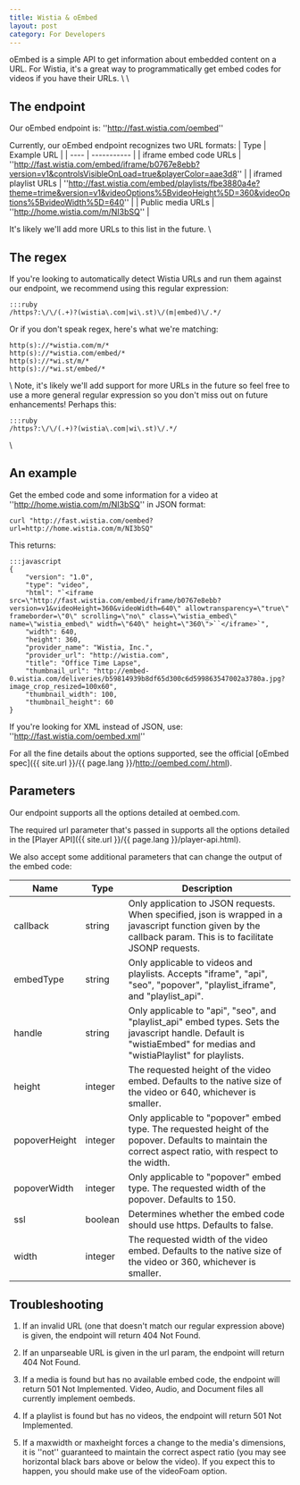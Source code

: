 ```yaml
---
title: Wistia & oEmbed
layout: post
category: For Developers
---
```


oEmbed is a simple API to get information about embedded content on a URL.
For Wistia, it's a great way to programmatically get embed codes for videos if you have their URLs.
\\
\\

## The endpoint

Our oEmbed endpoint is: ''http://fast.wistia.com/oembed''

Currently, our oEmbed endpoint recognizes two URL formats:
 | Type                   | Example URL                                                                                                                                     | 
 | ----                   | -----------                                                                                                                                     | 
 | iframe embed code URLs | ''http://fast.wistia.com/embed/iframe/b0767e8ebb?version=v1&controlsVisibleOnLoad=true&playerColor=aae3d8''                                     | 
 | iframed playlist URLs  | ''http://fast.wistia.com/embed/playlists/fbe3880a4e?theme=trime&version=v1&videoOptions%5BvideoHeight%5D=360&videoOptions%5BvideoWidth%5D=640'' | 
 | Public media URLs      | ''http://home.wistia.com/m/NI3bSQ''                                                                                                             | 

It's likely we'll add more URLs to this list in the future.
\\
## The regex

If you're looking to automatically detect Wistia URLs and run them against our endpoint, we recommend using this regular expression:

	:::ruby
	/https?:\/\/(.+)?(wistia\.com|wi\.st)\/(m|embed)\/.*/


Or if you don't speak regex, here's what we're matching:

	
	http(s)://*wistia.com/m/*
	http(s)://*wistia.com/embed/*
	http(s)://*wi.st/m/*
	http(s)://*wi.st/embed/*

\\
Note, it's likely we'll add support for more URLs in the future so feel free to use a more general regular expression so you don't miss out on future enhancements! Perhaps this:

	:::ruby
	/https?:\/\/(.+)?(wistia\.com|wi\.st)\/.*/

\\
## An example

Get the embed code and some information for a video at ''http://home.wistia.com/m/NI3bSQ'' in JSON format:

	
	curl "http://fast.wistia.com/oembed?url=http://home.wistia.com/m/NI3bSQ"


This returns:

	:::javascript
	{
	    "version": "1.0",
	    "type": "video",
	    "html": "`<iframe src=\"http://fast.wistia.com/embed/iframe/b0767e8ebb?version=v1&videoHeight=360&videoWidth=640\" allowtransparency=\"true\" frameborder=\"0\" scrolling=\"no\" class=\"wistia_embed\" name=\"wistia_embed\" width=\"640\" height=\"360\">``</iframe>`",
	    "width": 640,
	    "height": 360,
	    "provider_name": "Wistia, Inc.",
	    "provider_url": "http://wistia.com",
	    "title": "Office Time Lapse",
	    "thumbnail_url": "http://embed-0.wistia.com/deliveries/b59814939b8df65d300c6d599863547002a3780a.jpg?image_crop_resized=100x60",
	    "thumbnail_width": 100,
	    "thumbnail_height": 60
	}


If you're looking for XML instead of JSON, use: ''http://fast.wistia.com/oembed.xml''

For all the fine details about the options supported, see the official [oEmbed spec]({{ site.url }}/{{ page.lang }}/http://oembed.com/.html).

## Parameters

Our endpoint supports all the options detailed at oembed.com.

The required url parameter that's passed in supports all the options detailed in the [Player API]({{ site.url }}/{{ page.lang }}/player-api.html).

We also accept some additional parameters that can change the output of the embed code:

 | Name          | Type    | Description                                                                                                                                                          | 
 | ----          | ----    | -----------                                                                                                                                                          | 
 | callback      | string  | Only application to JSON requests. When specified, json is wrapped in a javascript function given by the callback param. This is to facilitate JSONP requests.       | 
 | embedType     | string  | Only applicable to videos and playlists. Accepts "iframe", "api", "seo", "popover", "playlist_iframe", and "playlist_api".                                           | 
 | handle        | string  | Only applicable to "api", "seo", and "playlist_api" embed types. Sets the javascript handle. Default is "wistiaEmbed" for medias and "wistiaPlaylist" for playlists. | 
 | height        | integer | The requested height of the video embed. Defaults to the native size of the video or 640, whichever is smaller.                                                      | 
 | popoverHeight | integer | Only applicable to "popover" embed type. The requested height of the popover. Defaults to maintain the correct aspect ratio, with respect to the width.              | 
 | popoverWidth  | integer | Only applicable to "popover" embed type. The requested width of the popover. Defaults to 150.                                                                        | 
 | ssl           | boolean | Determines whether the embed code should use https. Defaults to false.                                                                                               | 
 | width         | integer | The requested width of the video embed. Defaults to the native size of the video or 360, whichever is smaller.                                                       | 



## Troubleshooting

1. If an invalid URL (one that doesn't match our regular expression above) is given, the endpoint will return 404 Not Found.

2. If an unparseable URL is given in the url param, the endpoint will return 404 Not Found.

3. If a media is found but has no available embed code, the endpoint will return 501 Not Implemented. Video, Audio, and Document files all currently implement oembeds.

4. If a playlist is found but has no videos, the endpoint will return 501 Not Implemented.

5. If a maxwidth or maxheight forces a change to the media's dimensions, it is ''not'' guaranteed to maintain the correct aspect ratio (you may see horizontal black bars above or below the video). If you expect this to happen, you should make use of the videoFoam option.

